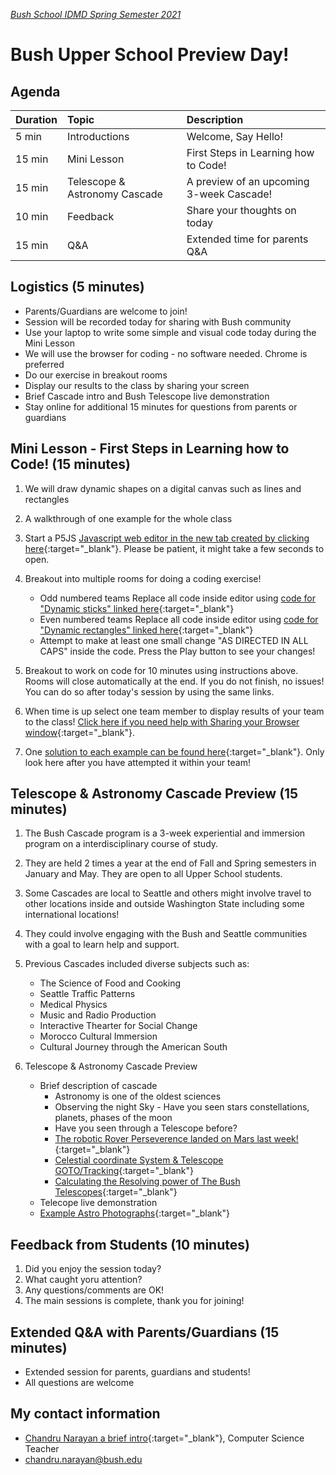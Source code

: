 [_Bush School IDMD Spring Semester 2021_](https://chandrunarayan.github.io/idmd/)

# Bush Upper School Preview Day!

## Agenda

| Duration | Topic | Description
| :--- | :--- | :--- |
| 5 min | Introductions | Welcome, Say Hello!
| 15 min | Mini Lesson | First Steps in Learning how to Code!
| 15 min | Telescope & Astronomy Cascade | A preview of an upcoming 3-week Cascade!
| 10 min | Feedback | Share your thoughts on today
| 15 min | Q&A | Extended time for parents Q&A


## Logistics (5 minutes)
* Parents/Guardians are welcome to join!
* Session will be recorded today for sharing with Bush community
* Use your laptop to write some simple and visual code today during the Mini Lesson
* We will use the browser for coding - no software needed. Chrome is preferred
* Do our exercise in breakout rooms
* Display our results to the class by sharing your screen
* Brief Cascade intro and Bush Telescope live demonstration
* Stay online for additional 15 minutes for questions from parents or guardians

## Mini Lesson - First Steps in Learning how to Code! (15 minutes)

1. We will draw dynamic shapes on a digital canvas such as lines and rectangles
1. A walkthrough of one example for the whole class
1. Start a P5JS [Javascript web editor in the new tab created by clicking here](https://editor.p5js.org){:target="_blank"}. Please be patient, it might take a few seconds to open.
1. Breakout into multiple rooms for doing a coding exercise!
   * Odd numbered teams Replace all code inside editor using [code for "Dynamic sticks" linked here](code1.md){:target="_blank"}
   * Even numbered teams Replace all code inside editor using [code for "Dynamic rectangles" linked here](code2.md){:target="_blank"}
   * Attempt to make at least one small change "AS DIRECTED IN ALL CAPS" inside the code. Press the Play button to see your changes!

1. Breakout to work on code for 10 minutes using instructions above. Rooms will close automatically at the end. If you do not finish, no issues! You can do so after today's session by using the same links.
1. When time is up select one team member to display results of your team to the class! [Click here if you need help with Sharing your Browser window](sharing.md){:target="_blank"}.
1. One [solution to each example can be found here](codesolutions.md){:target="_blank"}. Only look here after you have attempted it within your team! 

## Telescope & Astronomy Cascade Preview (15 minutes)

1. The Bush Cascade program is a 3-week experiential and immersion program on a interdisciplinary course of study. 
1. They are held 2 times a year at the end of Fall and Spring semesters in January and May. They are open to all Upper School students.
1. Some Cascades are local to Seattle and others might involve travel to other locations inside and outside Washington State including some international locations! 
1. They could involve engaging with the Bush and Seattle communities with a goal to learn help and support.
1. Previous Cascades included diverse subjects such as:
   * The Science of Food and Cooking
   * Seattle Traffic Patterns
   * Medical Physics
   * Music and Radio Production
   * Interactive Thearter for Social Change
   * Morocco Cultural Immersion
   * Cultural Journey through the American South

1. Telescope & Astronomy Cascade Preview
   * Brief description of cascade
        * Astronomy is one of the oldest sciences
        * Observing the night Sky - Have you seen stars constellations, planets, phases of the moon
        * Have you seen through a Telescope before?
        * [The robotic Rover Perseverence landed on Mars last week!](perseverence.md){:target="_blank"}  
        * [Celestial coordinate System & Telescope GOTO/Tracking](celestial_coords.md){:target="_blank"}
        * [Calculating the Resolving power of The Bush Telescopes](https://colab.research.google.com/drive/1EMaLxiWkPj9aSof622z3roco1VVmo1GW#scrollTo=GJBs_flRovLc&uniqifier=2){:target="_blank"}
   * Telecope live demonstration
   * [Example Astro Photographs](astrophotos.md){:target="_blank"}

## Feedback from Students (10 minutes)
1. Did you enjoy the session today?
1. What caught yoru attention?
1. Any questions/comments are OK!
1. The main sessions is complete, thank you for joining!

## Extended Q&A with Parents/Guardians (15 minutes)
* Extended session for parents, guardians and students!
* All questions are welcome

## My contact information
* [Chandru Narayan a brief intro](../../chandru.png){:target="_blank"}, Computer Science Teacher
* chandru.narayan@bush.edu
